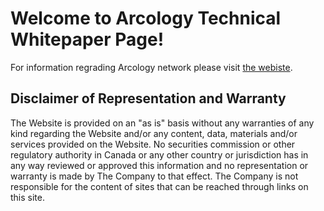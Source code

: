# Welcome to Arcology Technical Whitepaper Page!

For information regrading Arcology network please visit [the webiste](https://arcology.network).

## Disclaimer of Representation and Warranty

The Website is provided on an "as is" basis without any warranties of any kind regarding the Website and/or any content, data, materials and/or services provided on the Website.
No securities commission or other regulatory authority in Canada or any other country or jurisdiction has in any way reviewed or approved this information and no representation or warranty is made by The Company to that effect. The Company is not responsible for the content of sites that can be reached through links on this site.

